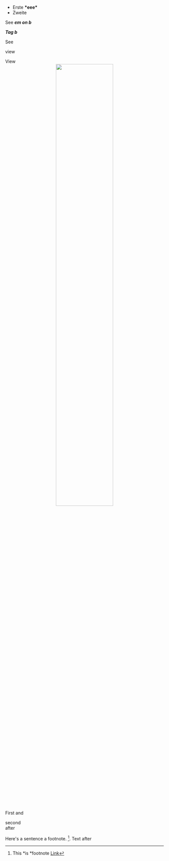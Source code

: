 <ul>
  <li>Erste <b attr="attr">*eee*</b></li>
  <li>Zweite</li>
</ul>

See <b>_em on b_</b>

<b>_Tag b_ </b>

See <div>view </div>

<div>View </div>

<div align="center">
  <img src="https://tensorflow.org/images/SIGAddons.png" width="60%"><br><br>
</div>

First and <main attr="attr">second</main> after

Here's a sentence a footnote. [^2]. Text after

[^2]: This *is *footnote [Link](google.com)

